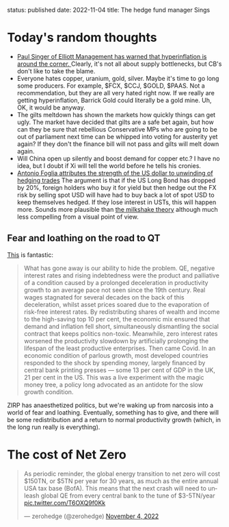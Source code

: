 status: published
date: 2022-11-04
title: The hedge fund manager Sings

# Today's random thoughts
- [Paul Singer of Elliott Management has warned that hyperinflation is around the corner. ](https://www.ft.com/content/f3bb0f96-1816-4481-8318-4f7583326a4a) Clearly, it's not all about supply bottlenecks, but CB's don't like to take the blame.
- Everyone hates copper, uranium, gold, silver. Maybe it's time to go long some producers. For example, $FCX, $CCJ, $GOLD, $PAAS. Not a recommendation, but they are all very hated right now. If we really are getting hyperinflation, Barrick Gold could literally be a gold mine. Uh, OK, it would be anyway.
- The gilts meltdown has shown the markets how quickly things can get ugly. The market have decided that gilts are a safe bet again, but how can they be sure that rebellious Conservative MPs who are going to be out of parliament next time can be whipped into voting for austerity yet again? If they don't the finance bill will not pass and gilts will melt down again.
- Will China open up silently and boost demand for copper etc.? I have no idea, but I doubt if Xi will tell the world before he tells his cronies.
- [Antonio Foglia attributes the strength of the US dollar to unwinding of hedging trades](https://www.ft.com/content/0387c6fd-1c18-4ea8-bb70-bfa6b4537347) The argument is that if the US Long Bond has dropped by 20%, foreign holders who buy it for yield but then hedge out the FX risk by selling spot USD will have had to buy back a lot of spot USD to keep themselves hedged. If they lose interest in USTs, this will happen more. Sounds more plausible than [the milkshake theory](https://money-act.com/milkshake-theory/) although much less compelling from a visual point of view.
## Fear and loathing on the road to QT
[This](https://www.ft.com/content/f86779b2-f5d0-4376-b109-ae12ff94b04e) is fantastic:
  
> What has gone away is our ability to hide the problem. QE, negative interest rates and rising indebtedness were the product and palliative of a condition caused by a prolonged deceleration in productivity growth to an average pace not seen since the 19th century. Real wages stagnated for several decades on the back of this deceleration, whilst asset prices soared due to the evaporation of risk-free interest rates. By redistributing shares of wealth and income to the high-saving top 10 per cent, the economic mix ensured that demand and inflation fell short, simultaneously dismantling the social contract that keeps politics non-toxic. Meanwhile, zero interest rates worsened the productivity slowdown by artificially prolonging the lifespan of the least productive enterprises. Then came Covid. In an economic condition of parlous growth, most developed countries responded to the shock by spending money, largely financed by central bank printing presses — some 13 per cent of GDP in the UK, 21 per cent in the US. This was a live experiment with the magic money tree, a policy long advocated as an antidote for the slow growth condition.

ZIRP has anaesthetized politics, but we're waking up from narcosis into a world of fear and loathing. Eventually, something has to give, and there will be some redistribution and a return to normal productivity growth (which, in the long run really is everything).

# The cost of Net Zero
<blockquote class="twitter-tweet"><p lang="en" dir="ltr">As periodic reminder, the global energy transition to net zero will cost $150TN, or $5TN per year for 30 years, as much as the entire annual USA tax base (BofA). This means that the next crash will need to unleash global QE from every central bank to the tune of $3-5TN/year <a href="https://t.co/T6OXQ9f0Kk">pic.twitter.com/T6OXQ9f0Kk</a></p>&mdash; zerohedge (@zerohedge) <a href="https://twitter.com/zerohedge/status/1588591399791984640?ref_src=twsrc%5Etfw">November 4, 2022</a></blockquote> <script async src="https://platform.twitter.com/widgets.js" charset="utf-8"></script> 


